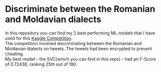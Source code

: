 # Discriminate between the Romanian and Moldavian dialects 
In this repository you can find my 2 best performing ML models that I have used for this [Kaggle Competition](https://www.kaggle.com/c/ml-2020-unibuc-3 "Competition's page").  
The competition involved discriminating between the Romanian and Moldavian dialects on tweets. The tweets had been encrypted to prevent cheating.  
My best model - the SVC(which you can find in this repo) - had an F-Score of 0.72436, ranking 25th out of 190.  

